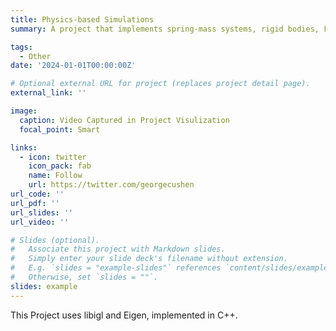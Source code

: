```yaml
---
title: Physics-based Simulations
summary: A project that implements spring-mass systems, rigid bodies, Finite Element Method in elasto-dynamics and cloth simulation, fluid simulation.

tags:
  - Other
date: '2024-01-01T00:00:00Z'

# Optional external URL for project (replaces project detail page).
external_link: ''

image:
  caption: Video Captured in Project Visulization
  focal_point: Smart

links:
  - icon: twitter
    icon_pack: fab
    name: Follow
    url: https://twitter.com/georgecushen
url_code: ''
url_pdf: ''
url_slides: ''
url_video: ''

# Slides (optional).
#   Associate this project with Markdown slides.
#   Simply enter your slide deck's filename without extension.
#   E.g. `slides = "example-slides"` references `content/slides/example-slides.md`.
#   Otherwise, set `slides = ""`.
slides: example
---
```


This Project uses libigl and Eigen, implemented in C++.
